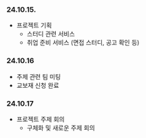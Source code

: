 
### 24.10.15.
- 프로젝트 기획
    - 스터디 관련 서비스
    - 취업 준비 서비스 (면접 스터디, 공고 확인 등)

### 24.10.16
- 주제 관련 팀 미팅
- 교보재 신청 완료

### 24.10.17
- 프로젝트 주제 회의
    - 구체화 및 새로운 주제 회의
